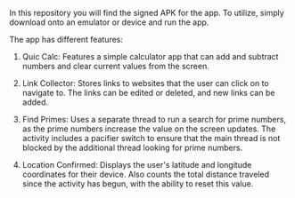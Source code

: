In this repository you will find the signed APK for the app. To utilize, simply download onto an emulator or device and run the app.


The app has different features:
1. Quic Calc:
   Features a simple calculator app that can add and subtract numbers and clear current values from the screen.
   
2. Link Collector:
   Stores links to websites that the user can click on to navigate to. The links can be edited or deleted, and new links can be added.
   
3. Find Primes:
   Uses a separate thread to run a search for prime numbers, as the prime numbers increase the value on the screen updates. The activity includes a pacifier switch to ensure that the main thread is not blocked by the additional thread looking for prime numbers.

4. Location Confirmed:
   Displays the user's latitude and longitude coordinates for their device. Also counts the total distance traveled since the activity has begun, with the ability to reset this value.
